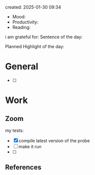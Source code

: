 

created: 2025-01-30 09:34

- Mood:
- Productivity:
- Reading:

i am grateful for:
Sentence of the day:

Planned Highlight of the day:

# General

- [ ] 


# Work
## Zoom
my tests:
- [x] compile latest version of the probe
- [ ] make it run
- [ ] 







## References
